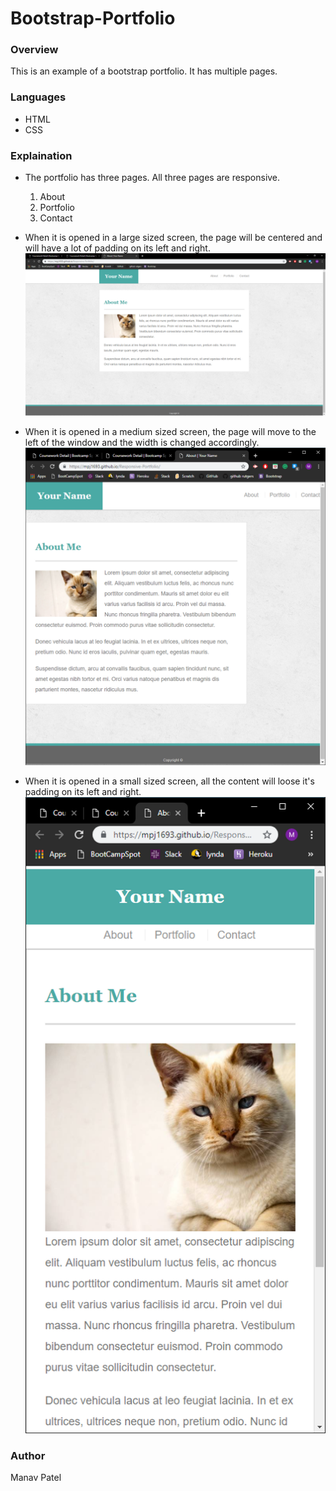 # Bootstrap-Portfolio

### Overview

This is an example of a bootstrap portfolio. It has multiple pages.

### Languages

* HTML
* CSS


### Explaination

* The portfolio has three pages. All three pages are responsive.
  1. About
  2. Portfolio
  3. Contact
* When it is opened in a large sized screen, the page will be centered and will have a lot of padding on its left and right.
![Large Screen - Screenshot](assets/images/large.PNG)

* When it is opened in a medium sized screen, the page will move to the left of the window and the width is changed accordingly.
![Large Screen - Screenshot](assets/images/medium.PNG)

* When it is opened in a small sized screen, all the content will loose it's padding on its left and right. 
![Large Screen - Screenshot](assets/images/Small.PNG)

### Author

Manav Patel
